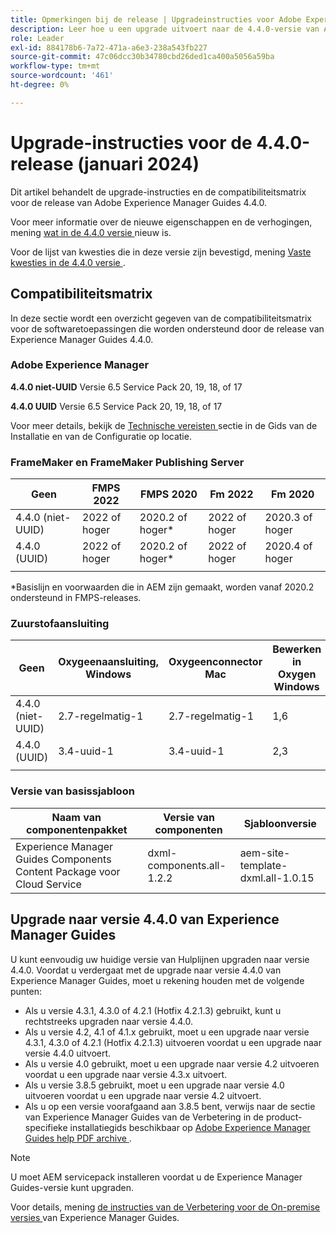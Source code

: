 ```yaml
---
title: Opmerkingen bij de release | Upgradeinstructies voor Adobe Experience Manager Guides 4.4.0-release
description: Leer hoe u een upgrade uitvoert naar de 4.4.0-versie van Adobe Experience Manager Guides
role: Leader
exl-id: 884178b6-7a72-471a-a6e3-238a543fb227
source-git-commit: 47c06dcc30b34780cbd26ded1ca400a5056a59ba
workflow-type: tm+mt
source-wordcount: '461'
ht-degree: 0%

---
```


# Upgrade-instructies voor de 4.4.0-release (januari 2024)

Dit artikel behandelt de upgrade-instructies en de compatibiliteitsmatrix voor de release van Adobe Experience Manager Guides 4.4.0.

Voor meer informatie over de nieuwe eigenschappen en de verhogingen, mening [ wat in de 4.4.0 versie ](../release-info/whats-new-4-4.md) nieuw is.

Voor de lijst van kwesties die in deze versie zijn bevestigd, mening [ Vaste kwesties in de 4.4.0 versie ](../release-info/fixed-issues-4-4.md).




## Compatibiliteitsmatrix

In deze sectie wordt een overzicht gegeven van de compatibiliteitsmatrix voor de softwaretoepassingen die worden ondersteund door de release van Experience Manager Guides 4.4.0.

### Adobe Experience Manager

**4.4.0 niet-UUID**
Versie 6.5 Service Pack 20, 19, 18, of 17

**4.4.0 UUID**
Versie 6.5 Service Pack 20, 19, 18, of 17


Voor meer details, bekijk de [ Technische vereisten ](../install-guide/download-install-technical-requirements.md) sectie in de Gids van de Installatie en van de Configuratie op locatie.

### FrameMaker en FrameMaker Publishing Server

| Geen | FMPS 2022 | FMPS 2020 | Fm 2022 | Fm 2020 |
| --- | --- | --- | --- | --- |
| 4.4.0 (niet-UUID) | 2022 of hoger | 2020.2 of hoger* | 2022 of hoger | 2020.3 of hoger |
| 4.4.0 (UUID) | 2022 of hoger | 2020.2 of hoger* | 2022 of hoger | 2020.4 of hoger |
| | | | |

*Basislijn en voorwaarden die in AEM zijn gemaakt, worden vanaf 2020.2 ondersteund in FMPS-releases.

### Zuurstofaansluiting

| Geen | Oxygeenaansluiting, Windows | Oxygeenconnector Mac | Bewerken in Oxygen Windows | Bewerken in Oxygen Mac |
| --- | --- | --- |--- |--- |
| 4.4.0 (niet-UUID) | 2.7-regelmatig-1 | 2.7-regelmatig-1 | 1,6 | 1,6 |
| 4.4.0 (UUID) | 3.4-uuid-1 | 3.4-uuid-1 | 2,3 | 2,3 |
|  |  |   |



### Versie van basissjabloon

| Naam van componentenpakket | Versie van componenten | Sjabloonversie |
|---|---|---|
| Experience Manager Guides Components Content Package voor Cloud Service | dxml-components.all-1.2.2 | aem-site-template-dxml.all-1.0.15 |



## Upgrade naar versie 4.4.0 van Experience Manager Guides


U kunt eenvoudig uw huidige versie van Hulplijnen upgraden naar versie 4.4.0. Voordat u verdergaat met de upgrade naar versie 4.4.0 van Experience Manager Guides, moet u rekening houden met de volgende punten:


- Als u versie 4.3.1, 4.3.0 of 4.2.1 (Hotfix 4.2.1.3) gebruikt, kunt u rechtstreeks upgraden naar versie 4.4.0.
- Als u versie 4.2, 4.1 of 4.1.x gebruikt, moet u een upgrade naar versie 4.3.1, 4.3.0 of 4.2.1 (Hotfix 4.2.1.3) uitvoeren voordat u een upgrade naar versie 4.4.0 uitvoert.
- Als u versie 4.0 gebruikt, moet u een upgrade naar versie 4.2 uitvoeren voordat u een upgrade naar versie 4.3.x uitvoert.
- Als u versie 3.8.5 gebruikt, moet u een upgrade naar versie 4.0 uitvoeren voordat u een upgrade naar versie 4.2 uitvoert.
- Als u op een versie voorafgaand aan 3.8.5 bent, verwijs naar de sectie van Experience Manager Guides van de Verbetering in de product-specifieke installatiegids beschikbaar op [ Adobe Experience Manager Guides help PDF archive ](https://helpx.adobe.com/nl/xml-documentation-for-experience-manager/archive.html).



>[!NOTE]
>
>U moet AEM servicepack installeren voordat u de Experience Manager Guides-versie kunt upgraden.

Voor details, mening [ de instructies van de Verbetering voor de On-premise versies ](../install-guide/upgrade-xml-documentation.md) van Experience Manager Guides.
